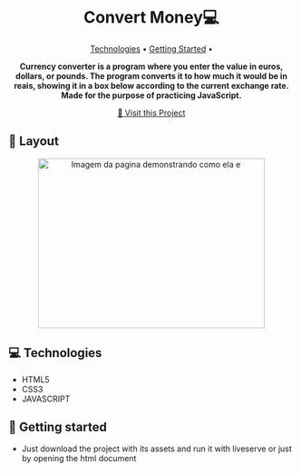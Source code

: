 <h1 align="center" style="font-weight: bold;">Convert Money💻</h1>

<p align="center">
 <a href="#tech">Technologies</a> • 
 <a href="#started">Getting Started</a> • 
</p>

<p align="center">
    <b>
      Currency converter is a program where you enter the value in euros, dollars, or pounds. The program converts it to how much it would be in reais, showing it in a box below according to the current exchange rate. Made for the purpose of practicing JavaScript.
    </b>
</p>

<p align="center">
     <a href="https://thalesfortes.github.io/ConvertMoney/">📱 Visit this Project</a>
</p>

<h2 id="layout">🎨 Layout</h2>

<p align="center">
      <img src="./img/printProjectExample.png" alt="Imagem da pagina demonstrando como ela e" width="400px" height=300px">
</p>

<h2 id="tech">💻 Technologies</h2>

- HTML5
- CSS3
- JAVASCRIPT

<h2 id="started">🚀 Getting started</h2>

- Just download the project with its assets and run it with liveserve or just by opening the html document

